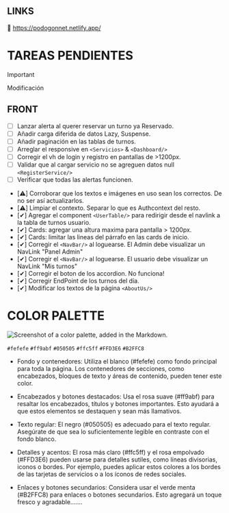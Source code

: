 ## LINKS

🔗 https://podogonnet.netlify.app/

# TAREAS PENDIENTES

> [!IMPORTANT]
> Modificación

## FRONT

- [ ] Lanzar alerta al querer reservar un turno ya Reservado.
- [ ] Añadir carga diferida de datos Lazy, Suspense.
- [ ] Añadir paginación en las tablas de turnos.
- [ ] Arreglar el responsive en `<Servicios>` & `<Dashboard/>`
- [ ] Corregir el vh de login y registro en pantallas de >1200px.
- [ ] Validar que al cargar servicio no se agreguen datos null `<RegisterService/>`
- [ ] Verificar que todas las alertas funcionen.
- [⚠️] Corroborar que los textos e imágenes en uso sean los correctos. De no ser así actualizarlos.
- [⚠️] Limpiar el contexto. Separar lo que es Authcontext del resto.
- [✔] Agregar el component `<UserTable/>` para redirigir desde el navlink a la tabla de turnos usuario.
- [✔] Cards: agregar una altura maxima para pantalla > 1200px.
- [✔] Cards: limitar las lineas del párrafo en las cards de inicio.
- [✔] Corregir el `<NavBar/>` al loguearse. El Admin debe visualizar un NavLink "Panel Admin"
- [✔] Corregir el `<NavBar/>` al loguearse. El usuario debe visualizar un NavLink "Mis turnos"
- [✔] Corregir el boton de los accordion. No funciona!
- [✔] Corregir EndPoint de los turnos del día.
- [✔] Modificar los textos de la página `<AboutUs/>`

# COLOR PALETTE

![Screenshot of a color palette, added in the Markdown.](https://github.com/EzeArc/Proyecto-PodoGonnet/blob/main/PodoFrontGonnet/src/assets/color-palette-podologia.png)

`#fefefe`
`#ff9abf`
`#050505`
`#ffc5ff`
`#FFD3E6`
`#B2FFC8`

- Fondo y contenedores: Utiliza el blanco (#fefefe) como fondo principal para toda la página. Los contenedores de secciones, como encabezados, bloques de texto y áreas de contenido, pueden tener este color.

- Encabezados y botones destacados: Usa el rosa suave (#ff9abf) para resaltar los encabezados, títulos y botones importantes. Esto ayudará a que estos elementos se destaquen y sean más llamativos.

- Texto regular: El negro (#050505) es adecuado para el texto regular. Asegúrate de que sea lo suficientemente legible en contraste con el fondo blanco.

- Detalles y acentos: El rosa más claro (#ffc5ff) y el rosa empolvado (#FFD3E6) pueden usarse para detalles sutiles, como líneas divisorias, iconos o bordes. Por ejemplo, puedes aplicar estos colores a los bordes de las tarjetas de servicios o a los íconos de redes sociales.

- Enlaces y botones secundarios: Considera usar el verde menta (#B2FFC8) para enlaces o botones secundarios. Esto agregará un toque fresco y agradable.......
